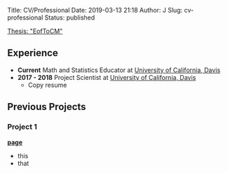 Title: CV/Professional
Date: 2019-03-13 21:18
Author: J
Slug: cv-professional
Status: published

[Thesis: "EofToCM"]({attach}/files/dissertation.pdf)

## Experience

- **Current** Math and Statistics Educator at [University of California, Davis](https://ucdavis.edu)
- **2017 - 2018** Project Scientist at [University of California, Davis](https://ucdavis.edu)
    - Copy resume

## Previous Projects

### Project 1

**[page](https://www.google.com/)**

- this
- that
